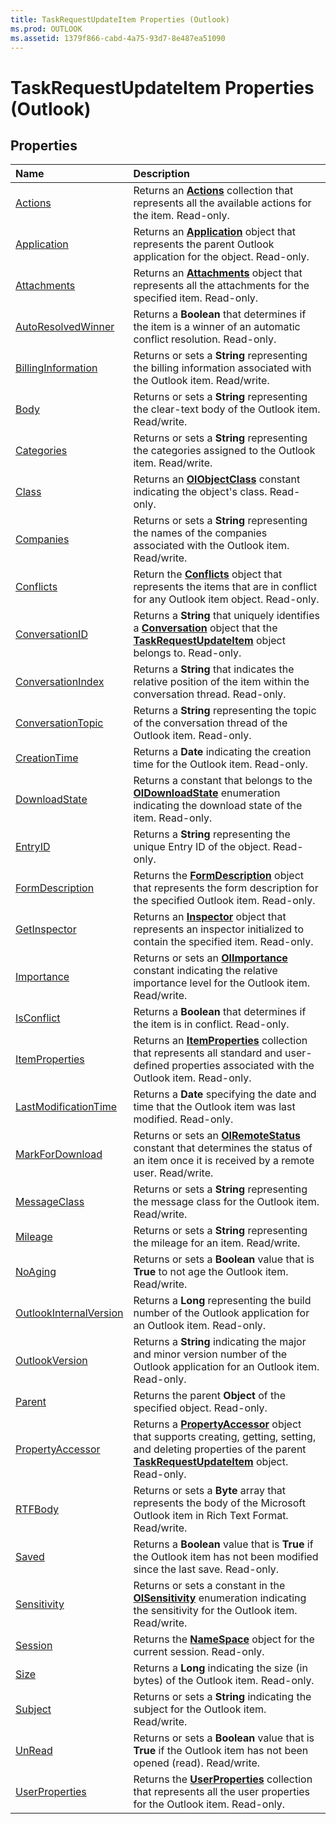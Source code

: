 ```yaml
---
title: TaskRequestUpdateItem Properties (Outlook)
ms.prod: OUTLOOK
ms.assetid: 1379f866-cabd-4a75-93d7-8e487ea51090
---
```



# TaskRequestUpdateItem Properties (Outlook)

## Properties



|**Name**|**Description**|
|:-----|:-----|
|[Actions](taskrequestupdateitem-actions-property-outlook.md)|Returns an  **[Actions](actions-object-outlook.md)** collection that represents all the available actions for the item. Read-only.|
|[Application](taskrequestupdateitem-application-property-outlook.md)|Returns an  **[Application](application-object-outlook.md)** object that represents the parent Outlook application for the object. Read-only.|
|[Attachments](taskrequestupdateitem-attachments-property-outlook.md)|Returns an  **[Attachments](attachments-object-outlook.md)** object that represents all the attachments for the specified item. Read-only.|
|[AutoResolvedWinner](taskrequestupdateitem-autoresolvedwinner-property-outlook.md)|Returns a  **Boolean** that determines if the item is a winner of an automatic conflict resolution. Read-only.|
|[BillingInformation](taskrequestupdateitem-billinginformation-property-outlook.md)|Returns or sets a  **String** representing the billing information associated with the Outlook item. Read/write.|
|[Body](taskrequestupdateitem-body-property-outlook.md)|Returns or sets a  **String** representing the clear-text body of the Outlook item. Read/write.|
|[Categories](taskrequestupdateitem-categories-property-outlook.md)|Returns or sets a  **String** representing the categories assigned to the Outlook item. Read/write.|
|[Class](taskrequestupdateitem-class-property-outlook.md)|Returns an  **[OlObjectClass](olobjectclass-enumeration-outlook.md)** constant indicating the object's class. Read-only.|
|[Companies](taskrequestupdateitem-companies-property-outlook.md)|Returns or sets a  **String** representing the names of the companies associated with the Outlook item. Read/write.|
|[Conflicts](taskrequestupdateitem-conflicts-property-outlook.md)|Return the  **[Conflicts](conflicts-object-outlook.md)** object that represents the items that are in conflict for any Outlook item object. Read-only.|
|[ConversationID](taskrequestupdateitem-conversationid-property-outlook.md)|Returns a  **String** that uniquely identifies a **[Conversation](conversation-object-outlook.md)** object that the **[TaskRequestUpdateItem](taskrequestupdateitem-object-outlook.md)** object belongs to. Read-only.|
|[ConversationIndex](taskrequestupdateitem-conversationindex-property-outlook.md)|Returns a  **String** that indicates the relative position of the item within the conversation thread. Read-only.|
|[ConversationTopic](taskrequestupdateitem-conversationtopic-property-outlook.md)|Returns a  **String** representing the topic of the conversation thread of the Outlook item. Read-only.|
|[CreationTime](taskrequestupdateitem-creationtime-property-outlook.md)|Returns a  **Date** indicating the creation time for the Outlook item. Read-only.|
|[DownloadState](taskrequestupdateitem-downloadstate-property-outlook.md)|Returns a constant that belongs to the  **[OlDownloadState](oldownloadstate-enumeration-outlook.md)** enumeration indicating the download state of the item. Read-only.|
|[EntryID](taskrequestupdateitem-entryid-property-outlook.md)|Returns a  **String** representing the unique Entry ID of the object. Read-only.|
|[FormDescription](taskrequestupdateitem-formdescription-property-outlook.md)|Returns the  **[FormDescription](formdescription-object-outlook.md)** object that represents the form description for the specified Outlook item. Read-only.|
|[GetInspector](taskrequestupdateitem-getinspector-property-outlook.md)|Returns an  **[Inspector](inspector-object-outlook.md)** object that represents an inspector initialized to contain the specified item. Read-only.|
|[Importance](taskrequestupdateitem-importance-property-outlook.md)|Returns or sets an  **[OlImportance](olimportance-enumeration-outlook.md)** constant indicating the relative importance level for the Outlook item. Read/write.|
|[IsConflict](taskrequestupdateitem-isconflict-property-outlook.md)|Returns a  **Boolean** that determines if the item is in conflict. Read-only.|
|[ItemProperties](taskrequestupdateitem-itemproperties-property-outlook.md)|Returns an  **[ItemProperties](itemproperties-object-outlook.md)** collection that represents all standard and user-defined properties associated with the Outlook item. Read-only.|
|[LastModificationTime](taskrequestupdateitem-lastmodificationtime-property-outlook.md)|Returns a  **Date** specifying the date and time that the Outlook item was last modified. Read-only.|
|[MarkForDownload](taskrequestupdateitem-markfordownload-property-outlook.md)|Returns or sets an  **[OlRemoteStatus](olremotestatus-enumeration-outlook.md)** constant that determines the status of an item once it is received by a remote user. Read/write.|
|[MessageClass](taskrequestupdateitem-messageclass-property-outlook.md)|Returns or sets a  **String** representing the message class for the Outlook item. Read/write.|
|[Mileage](taskrequestupdateitem-mileage-property-outlook.md)|Returns or sets a  **String** representing the mileage for an item. Read/write.|
|[NoAging](taskrequestupdateitem-noaging-property-outlook.md)|Returns or sets a  **Boolean** value that is **True** to not age the Outlook item. Read/write.|
|[OutlookInternalVersion](taskrequestupdateitem-outlookinternalversion-property-outlook.md)|Returns a  **Long** representing the build number of the Outlook application for an Outlook item. Read-only.|
|[OutlookVersion](taskrequestupdateitem-outlookversion-property-outlook.md)|Returns a  **String** indicating the major and minor version number of the Outlook application for an Outlook item. Read-only.|
|[Parent](taskrequestupdateitem-parent-property-outlook.md)|Returns the parent  **Object** of the specified object. Read-only.|
|[PropertyAccessor](taskrequestupdateitem-propertyaccessor-property-outlook.md)|Returns a  **[PropertyAccessor](propertyaccessor-object-outlook.md)** object that supports creating, getting, setting, and deleting properties of the parent **[TaskRequestUpdateItem](taskrequestupdateitem-object-outlook.md)** object. Read-only.|
|[RTFBody](taskrequestupdateitem-rtfbody-property-outlook.md)|Returns or sets a  **Byte** array that represents the body of the Microsoft Outlook item in Rich Text Format. Read/write.|
|[Saved](taskrequestupdateitem-saved-property-outlook.md)|Returns a  **Boolean** value that is **True** if the Outlook item has not been modified since the last save. Read-only.|
|[Sensitivity](taskrequestupdateitem-sensitivity-property-outlook.md)|Returns or sets a constant in the  **[OlSensitivity](olsensitivity-enumeration-outlook.md)** enumeration indicating the sensitivity for the Outlook item. Read/write.|
|[Session](taskrequestupdateitem-session-property-outlook.md)|Returns the  **[NameSpace](namespace-object-outlook.md)** object for the current session. Read-only.|
|[Size](taskrequestupdateitem-size-property-outlook.md)|Returns a  **Long** indicating the size (in bytes) of the Outlook item. Read-only.|
|[Subject](taskrequestupdateitem-subject-property-outlook.md)|Returns or sets a  **String** indicating the subject for the Outlook item. Read/write.|
|[UnRead](taskrequestupdateitem-unread-property-outlook.md)|Returns or sets a  **Boolean** value that is **True** if the Outlook item has not been opened (read). Read/write.|
|[UserProperties](taskrequestupdateitem-userproperties-property-outlook.md)|Returns the  **[UserProperties](userproperties-object-outlook.md)** collection that represents all the user properties for the Outlook item. Read-only.|

